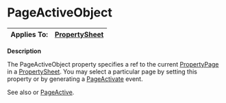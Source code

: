 




<h1 class="heading"><span class="name">PageActiveObject</span></h1>

| Applies To: | [PropertySheet](../a-z/propertysheet.md) |
| --- | ---  |


**Description**


The PageActiveObject property specifies a ref to the current [PropertyPage](../a-z/propertypage.md) in a [PropertySheet](../a-z/propertysheet.md). You may select a particular page by setting this property or by generating a [PageActivate](../a-z/pageactivate.md) event.


See also or [PageActive](../a-z/pageactive.md).



